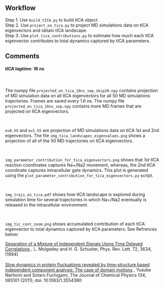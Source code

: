 ## Workflow

Step 1. Use `build_tICA.py` to build tICA object.
</br >
Step 2. Use `project_on_tica.py` to project MD simulations data on tICA eigenvectors and obtain tICA landscape.
</br >
Step 3. Use `plot_tica_contributions.py` to estimate how much each tICA eigenvector contributes to total dynamics captured by tICA parameters.



## Comments


##### tICA lagtime: 16 ns
</br >

The numpy file `projected_on_tica_16ns_sep_skip20.npy` contains projection of MD simulation data on all tICA eigenvectors for all 50 MD simulations trajectories. Frames are saved every 1.6 ns.
The numpy file `projected_on_tica_16ns_sep.npy` contains more MD frames that are projected on tICA eigenvectors.

</br >

`ev0.h5` and `ev1.h5` are projection of MD simulations data on tICA 1st and 2nd eigenvectors.
The file `img_tica_landscapes_eigenvalues.png` shows a projection of all of the 50 MD trajectories on tICA eigenvectors.


</br >

`img_parameter_contribution_for_tica_eigenvectors.png` shows that _1st_ tICA reaction coordinates captures Na+/Na2 movement, whereas, the _2nd_ tICA coordinate captures intracellular gate dynamics. 
This plot is generated using the `plot_parameter_contribution_for_tica_eigenvectors.py` script.

</br >

`img_trajs_on_tica.pdf` shows how tICA landscape is explored during simulation time for several trajectories in which Na+/Na2 eventually is released to the intracellular environment.

</br >

`img_tic_cont_zoom.png` shows accumulated contribution of each tICA eigenvector to total dynamics captured by tICA parameters. See Refrences below:

   <a href="https://journals.aps.org/prl/abstract/10.1103/PhysRevLett.72.3634">Separation of a Mixture of Independent Signals Using Time Delayed Correlations</a>
, L. Molgedey and H. G. Schuster, Phys. Rev. Lett. 72, 3634, (1994) 
<br />  
   <a href="https://aip.scitation.org/doi/abs/10.1063/1.3554380">Slow dynamics in protein fluctuations revealed by time-structure based independent component analysis: The case of domain motions</a>
, Yusuke Naritomi and Sotaro Fuchigami,  The Journal of Chemical Physics 134, 065101 (2011); doi: 10.1063/1.3554380


